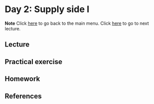 <!-- +++
title = "Day 2"
hascode = true
date = Date(2021, 7, 9)
+++ -->

# Day 2: Supply side I
**Note**
Click [here](index) to go back to the main menu. Click [here](menu3) to go to next lecture.

<!-- \toc -->

## Lecture

## Practical exercise

## Homework

## References

